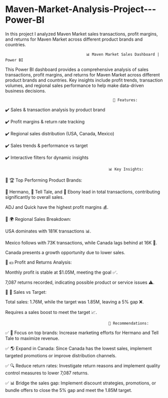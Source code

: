 # Maven-Market-Analysis-Project---Power-BI
In this project I analyzed Maven Market sales transactions, profit margins, and returns for Maven Market across different product brands and countries. 

                                        📊 Maven Market Sales Dashboard | Power BI

This Power BI dashboard provides a comprehensive analysis of sales transactions, profit margins, and returns for Maven Market across different product brands and countries. Key insights include profit trends, transaction volumes, and regional sales performance to help make data-driven business decisions.

                                                    🔹 Features:
✔️ Sales & transaction analysis by product brand

✔️ Profit margins & return rate tracking

✔️ Regional sales distribution (USA, Canada, Mexico)

✔️ Sales trends & performance vs target

✔️ Interactive filters for dynamic insights

                                                  📊 Key Insights:
🔹 🏆 Top Performing Product Brands:

🥇 Hermano, 🥈 Tell Tale, and 🥉 Ebony lead in total transactions, contributing significantly to overall sales.

ADJ and Quick have the highest profit margins 💰.

🔹 🌍 Regional Sales Breakdown:

USA dominates with 181K transactions 📊.

Mexico follows with 73K transactions, while  Canada lags behind at 16K 🚀.

Canada presents a growth opportunity due to lower sales.

🔹 💵 Profit and Returns Analysis:

Monthly profit is stable at $1.05M, meeting the goal ✅.

7,087 returns recorded, indicating possible product or service issues ⚠️.

🔹 🎯 Sales vs Target:

Total sales: 1.76M, while the target was 1.85M, leaving a 5% gap ❌.

Requires a sales boost to meet the target 📈.

                                                  🚀 Recommendations:
                                                  
✅ 📢 Focus on top brands: Increase marketing efforts for Hermano and Tell Tale to maximize revenue.

✅ 🌎 Expand in Canada: Since Canada has the lowest sales, implement targeted promotions or improve distribution channels.

✅ 🔍 Reduce return rates: Investigate return reasons and implement quality control measures to lower 7,087 returns.

✅ 📊 Bridge the sales gap: Implement discount strategies, promotions, or bundle offers to close the 5% gap and meet the 1.85M target.







